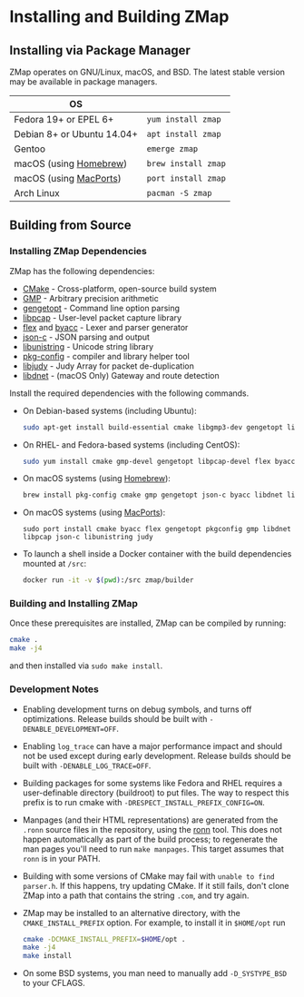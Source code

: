# Installing and Building ZMap

## Installing via Package Manager

ZMap operates on GNU/Linux, macOS, and BSD. The latest stable version may be available in package managers.

| OS                                        |                         |
| ----------------------------------------- | ----------------------- |
| Fedora 19+ or EPEL 6+                     | `yum install zmap` |
| Debian 8+ or Ubuntu 14.04+                | `apt install zmap` |
| Gentoo                                    | `emerge zmap`      |
| macOS (using [Homebrew](https://brew.sh)) | `brew install zmap`     |
| macOS (using [MacPorts](https://macports.org)) | `port install zmap`|
| Arch Linux                                | `pacman -S zmap`   |

## Building from Source

### Installing ZMap Dependencies

ZMap has the following dependencies:

  - [CMake](http://www.cmake.org/) - Cross-platform, open-source build system
  - [GMP](http://gmplib.org/) - Arbitrary precision arithmetic
  - [gengetopt](http://www.gnu.org/software/gengetopt/gengetopt.html) - Command line option parsing
  - [libpcap](http://www.tcpdump.org/) - User-level packet capture library
  - [flex](http://flex.sourceforge.net/) and [byacc](http://invisible-island.net/byacc/) - Lexer and parser generator
  - [json-c](https://github.com/json-c/json-c/) - JSON parsing and output
  - [libunistring](https://www.gnu.org/software/libunistring/) - Unicode string library
  - [pkg-config](https://www.freedesktop.org/wiki/Software/pkg-config/) - compiler and library helper tool
  - [libjudy](https://judy.sourceforge.net/) - Judy Array for packet de-duplication
  - [libdnet](https://github.com/dugsong/libdnet) - (macOS Only) Gateway and route detection

Install the required dependencies with the following commands.

* On Debian-based systems (including Ubuntu):
   ```sh
   sudo apt-get install build-essential cmake libgmp3-dev gengetopt libpcap-dev flex byacc libjson-c-dev pkg-config libunistring-dev libjudy-dev
   ```

* On RHEL- and Fedora-based systems (including CentOS):
   ```sh
   sudo yum install cmake gmp-devel gengetopt libpcap-devel flex byacc json-c-devel libunistring-devel Judy-devel
   ```

* On macOS systems (using [Homebrew](https://brew.sh/)):
  ```sh
  brew install pkg-config cmake gmp gengetopt json-c byacc libdnet libunistring judy
  ```

* On macOS systems (using [MacPorts](https://macports.org/)):
  ```
  sudo port install cmake byacc flex gengetopt pkgconfig gmp libdnet libpcap json-c libunistring judy
  ```

* To launch a shell inside a Docker container with the build dependencies
  mounted at `/src`:
  ```sh
  docker run -it -v $(pwd):/src zmap/builder
  ```

### Building and Installing ZMap

Once these prerequisites are installed, ZMap can be compiled by running:
  ```sh
  cmake .
  make -j4
  ```

and then installed via `sudo make install`.

### Development Notes

- Enabling development turns on debug symbols, and turns off optimizations.
Release builds should be built with `-DENABLE_DEVELOPMENT=OFF`.

- Enabling `log_trace` can have a major performance impact and should not be used
except during early development. Release builds should be built with `-DENABLE_LOG_TRACE=OFF`.

- Building packages for some systems like Fedora and RHEL requires a user-definable
directory (buildroot) to put files. The way to respect this prefix is to run cmake
with `-DRESPECT_INSTALL_PREFIX_CONFIG=ON`.

- Manpages (and their HTML representations) are generated from the `.ronn` source
files in the repository, using the [ronn](https://github.com/rtomayko/ronn) tool.
This does not happen automatically as part of the build process; to regenerate the
man pages you'll need to run `make manpages`. This target assumes that `ronn` is
in your PATH.

- Building with some versions of CMake may fail with `unable to find parser.h`.
If this happens, try updating CMake. If it still fails, don't clone ZMap into a
path that contains the string `.com`, and try again.

- ZMap may be installed to an alternative directory, with the `CMAKE_INSTALL_PREFIX`
option. For example, to install it in `$HOME/opt` run
    ```sh
    cmake -DCMAKE_INSTALL_PREFIX=$HOME/opt .
    make -j4
    make install
    ```
- On some BSD systems, you man need to manually add `-D_SYSTYPE_BSD` to your CFLAGS.
